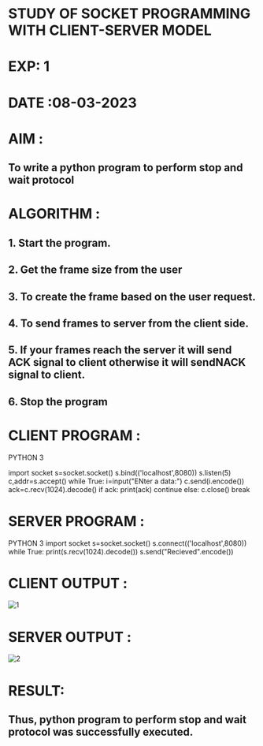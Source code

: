 # STUDY OF SOCKET PROGRAMMING WITH CLIENT-SERVER MODEL

# EXP: 1

# DATE :08-03-2023

# AIM :
## To write a python program to perform stop and wait protocol
# ALGORITHM :
## 1. Start the program.
## 2. Get the frame size from the user
## 3. To create the frame based on the user request.
## 4. To send frames to server from the client side.
## 5. If your frames reach the server it will send ACK signal to client otherwise it will sendNACK signal to client.
## 6. Stop the program

# CLIENT PROGRAM :
PYTHON 3

import socket
s=socket.socket()
s.bind(('localhost',8080))
s.listen(5)
c,addr=s.accept()
while True:
	i=input("ENter a data:")
	c.send(i.encode())
	ack=c.recv(1024).decode()
	if ack:
		print(ack)
		continue
	else:
		c.close()
		break

# SERVER PROGRAM : 
PYTHON 3
import socket
s=socket.socket()
s.connect(('localhost',8080))
while True:
	print(s.recv(1024).decode())
	s.send("Recieved".encode())


# CLIENT OUTPUT : 
![1](https://github.com/sujathamohankumar/19CS406-EX-1/assets/122046208/59fc3801-4a52-4cd8-b81a-7bbc150236d4)



# SERVER OUTPUT :
![2](https://github.com/sujathamohankumar/19CS406-EX-1/assets/122046208/c5963fe1-aeb8-426f-9bd8-6fd3bb5dd3c1)





# RESULT:
## Thus, python program to perform stop and wait protocol was successfully executed.
